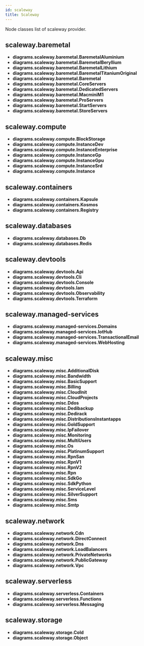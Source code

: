 ```yaml
---
id: scaleway
title: Scaleway
---
```


Node classes list of scaleway provider.

## scaleway.baremetal

- **diagrams.scaleway.baremetal.BaremetalAluminium**
- **diagrams.scaleway.baremetal.BaremetalBeryllium**
- **diagrams.scaleway.baremetal.BaremetalLithium**
- **diagrams.scaleway.baremetal.BaremetalTitaniumOriginal**
- **diagrams.scaleway.baremetal.Baremetal**
- **diagrams.scaleway.baremetal.CoreServers**
- **diagrams.scaleway.baremetal.DedicatedServers**
- **diagrams.scaleway.baremetal.MacminiM1**
- **diagrams.scaleway.baremetal.ProServers**
- **diagrams.scaleway.baremetal.StartServers**
- **diagrams.scaleway.baremetal.StoreServers**

## scaleway.compute

- **diagrams.scaleway.compute.BlockStorage**
- **diagrams.scaleway.compute.InstanceDev**
- **diagrams.scaleway.compute.InstanceEnterprise**
- **diagrams.scaleway.compute.InstanceGp**
- **diagrams.scaleway.compute.InstanceGpu**
- **diagrams.scaleway.compute.InstanceSrd**
- **diagrams.scaleway.compute.Instance**

## scaleway.containers

- **diagrams.scaleway.containers.Kapsule**
- **diagrams.scaleway.containers.Kosmos**
- **diagrams.scaleway.containers.Registry**

## scaleway.databases

- **diagrams.scaleway.databases.Db**
- **diagrams.scaleway.databases.Redis**

## scaleway.devtools

- **diagrams.scaleway.devtools.Api**
- **diagrams.scaleway.devtools.Cli**
- **diagrams.scaleway.devtools.Console**
- **diagrams.scaleway.devtools.Iam**
- **diagrams.scaleway.devtools.Observability**
- **diagrams.scaleway.devtools.Terraform**

## scaleway.managed-services

- **diagrams.scaleway.managed-services.Domains**
- **diagrams.scaleway.managed-services.IotHub**
- **diagrams.scaleway.managed-services.TransactionalEmail**
- **diagrams.scaleway.managed-services.WebHosting**

## scaleway.misc

- **diagrams.scaleway.misc.AdditionalDisk**
- **diagrams.scaleway.misc.Bandwidth**
- **diagrams.scaleway.misc.BasicSupport**
- **diagrams.scaleway.misc.Billing**
- **diagrams.scaleway.misc.CloudInit**
- **diagrams.scaleway.misc.CloudProjects**
- **diagrams.scaleway.misc.Ddos**
- **diagrams.scaleway.misc.Dedibackup**
- **diagrams.scaleway.misc.Dedirack**
- **diagrams.scaleway.misc.DistributionsInstantapps**
- **diagrams.scaleway.misc.GoldSupport**
- **diagrams.scaleway.misc.IpFailover**
- **diagrams.scaleway.misc.Monitoring**
- **diagrams.scaleway.misc.MultiUsers**
- **diagrams.scaleway.misc.Os**
- **diagrams.scaleway.misc.PlatinumSupport**
- **diagrams.scaleway.misc.RpnSan**
- **diagrams.scaleway.misc.RpnV1**
- **diagrams.scaleway.misc.RpnV2**
- **diagrams.scaleway.misc.Rpn**
- **diagrams.scaleway.misc.SdkGo**
- **diagrams.scaleway.misc.SdkPython**
- **diagrams.scaleway.misc.ServiceLevel**
- **diagrams.scaleway.misc.SilverSupport**
- **diagrams.scaleway.misc.Sms**
- **diagrams.scaleway.misc.Smtp**

## scaleway.network

- **diagrams.scaleway.network.Cdn**
- **diagrams.scaleway.network.DirectConnect**
- **diagrams.scaleway.network.Dns**
- **diagrams.scaleway.network.LoadBalancers**
- **diagrams.scaleway.network.PrivateNetworks**
- **diagrams.scaleway.network.PublicGateway**
- **diagrams.scaleway.network.Vpc**

## scaleway.serverless

- **diagrams.scaleway.serverless.Containers**
- **diagrams.scaleway.serverless.Functions**
- **diagrams.scaleway.serverless.Messaging**

## scaleway.storage

- **diagrams.scaleway.storage.Cold**
- **diagrams.scaleway.storage.Object**
